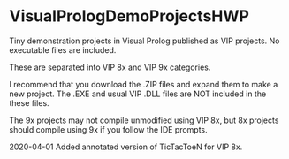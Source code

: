 # VisualPrologDemoProjectsHWP
 Tiny demonstration projects in Visual Prolog published as VIP projects.  No executable files are included.

 These are separated into VIP 8x and VIP 9x categories.
 
 I recommend that you download the .ZIP files and expand them to make a new project.
 The .EXE and usual VIP .DLL files are NOT included in the these files.
 
 The 9x projects may not compile unmodified using VIP 8x, but 8x projects should compile using 9x if you follow the IDE prompts.
 
 2020-04-01 Added annotated version of TicTacToeN for VIP 8x.
 
